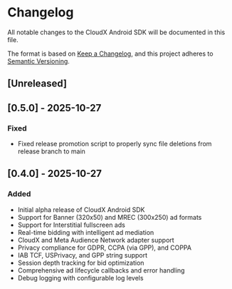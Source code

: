 # Changelog

All notable changes to the CloudX Android SDK will be documented in this file.

The format is based on [Keep a Changelog](https://keepachangelog.com/en/1.0.0/),
and this project adheres to [Semantic Versioning](https://semver.org/spec/v2.0.0.html).

## [Unreleased]

## [0.5.0] - 2025-10-27

### Fixed
- Fixed release promotion script to properly sync file deletions from release branch to main

## [0.4.0] - 2025-10-27

### Added
- Initial alpha release of CloudX Android SDK
- Support for Banner (320x50) and MREC (300x250) ad formats
- Support for Interstitial fullscreen ads
- Real-time bidding with intelligent ad mediation
- CloudX and Meta Audience Network adapter support
- Privacy compliance for GDPR, CCPA (via GPP), and COPPA
- IAB TCF, USPrivacy, and GPP string support
- Session depth tracking for bid optimization
- Comprehensive ad lifecycle callbacks and error handling
- Debug logging with configurable log levels
